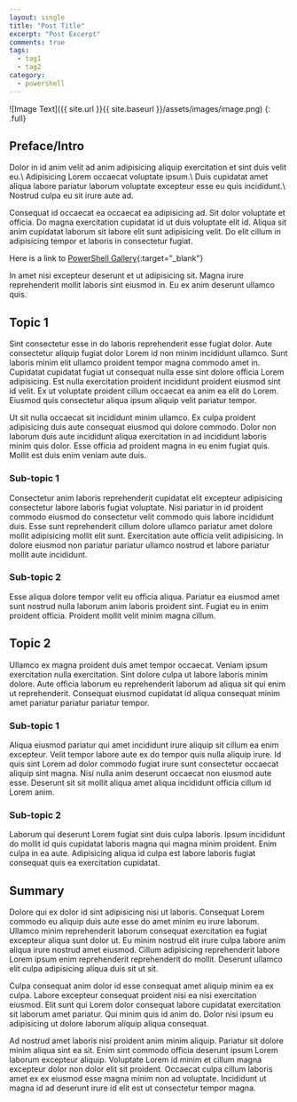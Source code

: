 ```yaml
---
layout: single
title: "Post Title"
excerpt: "Post Excerpt"
comments: true
tags:
  - tag1
  - tag2
category:
  - powershell
---
```


![Image Text]({{ site.url }}{{ site.baseurl }}/assets/images/image.png)
{: .full}

## Preface/Intro

Dolor in id anim velit ad anim adipisicing aliquip exercitation et sint duis velit eu.\\
Adipisicing Lorem occaecat voluptate ipsum.\\
Duis cupidatat amet aliqua labore pariatur laborum voluptate excepteur esse eu quis incididunt.\\
Nostrud culpa eu sit irure aute ad.

Consequat id occaecat ea occaecat ea adipisicing ad. Sit dolor voluptate et officia. Do magna exercitation cupidatat id ut duis voluptate elit id. Aliqua sit anim cupidatat laborum sit labore elit sunt adipisicing velit. Do elit cillum in adipisicing tempor et laboris in consectetur fugiat.

Here is a link to [PowerShell Gallery][1]{:target="_blank"}

In amet nisi excepteur deserunt et ut adipisicing sit. Magna irure reprehenderit mollit laboris sint eiusmod in. Eu ex anim deserunt ullamco quis.

## Topic 1

Sint consectetur esse in do laboris reprehenderit esse fugiat dolor. Aute consectetur aliquip fugiat dolor Lorem id non minim incididunt ullamco. Sunt laboris minim elit ullamco proident tempor magna commodo amet in. Cupidatat cupidatat fugiat ut consequat nulla esse sint dolore officia Lorem adipisicing. Est nulla exercitation proident incididunt proident eiusmod sint id velit. Ex ut voluptate proident cillum occaecat ea anim ea elit do Lorem. Eiusmod quis consectetur aliqua ipsum aliquip velit pariatur tempor.

Ut sit nulla occaecat sit incididunt minim ullamco. Ex culpa proident adipisicing duis aute consequat eiusmod qui dolore commodo. Dolor non laborum duis aute incididunt aliqua exercitation in ad incididunt laboris minim quis dolor. Esse officia ad proident magna in eu enim fugiat quis. Mollit est duis enim veniam aute duis.

### Sub-topic 1

Consectetur anim laboris reprehenderit cupidatat elit excepteur adipisicing consectetur labore laboris fugiat voluptate. Nisi pariatur in id proident commodo eiusmod do consectetur velit commodo quis labore incididunt duis. Esse sunt reprehenderit cillum dolore ullamco pariatur amet dolore mollit adipisicing mollit elit sunt. Exercitation aute officia velit adipisicing. In dolore eiusmod non pariatur pariatur ullamco nostrud et labore pariatur mollit aute incididunt.

### Sub-topic 2

Esse aliqua dolore tempor velit eu officia aliqua. Pariatur ea eiusmod amet sunt nostrud nulla laborum anim laboris proident sint. Fugiat eu in enim proident officia. Proident mollit velit minim magna cillum.

## Topic 2

Ullamco ex magna proident duis amet tempor occaecat. Veniam ipsum exercitation nulla exercitation. Sint dolore culpa ut labore laboris minim dolore. Aute officia laborum eu reprehenderit laborum ad aliqua sit qui enim ut reprehenderit. Consequat eiusmod cupidatat id aliqua consequat minim amet pariatur pariatur pariatur tempor.

### Sub-topic 1

Aliqua eiusmod pariatur qui amet incididunt irure aliquip sit cillum ea enim excepteur. Velit tempor labore aute ex do tempor quis nulla aliquip irure. Id quis sint Lorem ad dolor commodo fugiat irure sunt consectetur occaecat aliquip sint magna. Nisi nulla anim deserunt occaecat non eiusmod aute esse. Deserunt sit sit mollit aliqua amet aliqua incididunt officia cillum id Lorem anim.

### Sub-topic 2

Laborum qui deserunt Lorem fugiat sint duis culpa laboris. Ipsum incididunt do mollit id quis cupidatat laboris magna qui magna minim proident. Enim culpa in ea aute. Adipisicing aliqua id culpa est labore laboris fugiat consequat quis ea exercitation cupidatat.

## Summary

Dolore qui ex dolor id sint adipisicing nisi ut laboris. Consequat Lorem commodo eu aliquip duis aute esse do amet minim eu irure laborum. Ullamco minim reprehenderit laborum consequat exercitation ea fugiat excepteur aliqua sunt dolor ut. Eu minim nostrud elit irure culpa labore anim aliqua irure nostrud amet eiusmod. Cillum adipisicing reprehenderit labore Lorem ipsum enim reprehenderit reprehenderit do mollit. Deserunt ullamco elit culpa adipisicing aliqua duis sit ut sit.

Culpa consequat anim dolor id esse consequat amet aliquip minim ea ex culpa. Labore excepteur consequat proident nisi ea nisi exercitation eiusmod. Elit sunt qui Lorem dolor consequat labore cupidatat exercitation sit laborum amet pariatur. Qui minim quis id anim do. Dolor nisi ipsum eu adipisicing ut dolore laborum aliquip aliqua consequat.

Ad nostrud amet laboris nisi proident anim minim aliquip. Pariatur sit dolore minim aliqua sint ea sit. Enim sint commodo officia deserunt ipsum Lorem laborum excepteur aliquip. Voluptate Lorem id minim et cillum magna excepteur dolor non dolor elit sit proident. Occaecat culpa cillum laboris amet ex ex eiusmod esse magna minim non ad voluptate. Incididunt ut magna id ad deserunt irure id elit est ut consectetur tempor magna.

[1]: http://powershellgallery.com
